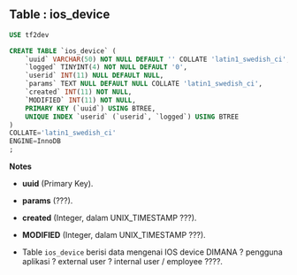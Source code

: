 Table : ios_device
--------------------

```SQL
USE tf2dev

CREATE TABLE `ios_device` (
	`uuid` VARCHAR(50) NOT NULL DEFAULT '' COLLATE 'latin1_swedish_ci',
	`logged` TINYINT(4) NOT NULL DEFAULT '0',
	`userid` INT(11) NULL DEFAULT NULL,
	`params` TEXT NULL DEFAULT NULL COLLATE 'latin1_swedish_ci',
	`created` INT(11) NOT NULL,
	`MODIFIED` INT(11) NOT NULL,
	PRIMARY KEY (`uuid`) USING BTREE,
	UNIQUE INDEX `userid` (`userid`, `logged`) USING BTREE
)
COLLATE='latin1_swedish_ci'
ENGINE=InnoDB
;
```
__Notes__

+ __uuid__ (Primary Key).

+ __params__ (???).

+ __created__ (Integer, dalam UNIX_TIMESTAMP ???).

+ __MODIFIED__ (Integer, dalam UNIX_TIMESTAMP ???).

+ Table `ios_device` berisi data mengenai IOS device DIMANA ? pengguna aplikasi ? external user ? internal user / employee ????.
